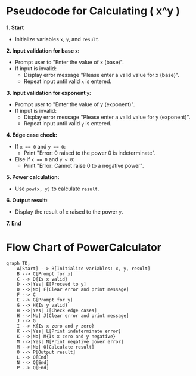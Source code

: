 # Pseudocode for Calculating \( x^y \)

**1. Start**
- Initialize variables `x`, `y`, and `result`.

**2. Input validation for base `x`:**
- Prompt user to "Enter the value of x (base)".
- If input is invalid:
  - Display error message "Please enter a valid value for x (base)".
  - Repeat input until valid `x` is entered.

**3. Input validation for exponent `y`:**
- Prompt user to "Enter the value of y (exponent)".
- If input is invalid:
  - Display error message "Please enter a valid value for y (exponent)".
  - Repeat input until valid `y` is entered.

**4. Edge case check:**
- If `x == 0` and `y == 0`:
  - Print "Error: 0 raised to the power 0 is indeterminate".
- Else if `x == 0` and `y < 0`:
  - Print "Error: Cannot raise 0 to a negative power".

**5. Power calculation:**
- Use `pow(x, y)` to calculate `result`.

**6. Output result:**
- Display the result of `x` raised to the power `y`.

**7. End**

   # Flow Chart of PowerCalculator 

```mermaid
graph TD;
    A[Start] --> B[Initialize variables: x, y, result]
    B --> C[Prompt for x]
    C --> D{Is x valid}
    D -->|Yes| E[Proceed to y]
    D -->|No| F[Clear error and print message]
    F --> C
    E --> G[Prompt for y]
    G --> H{Is y valid}
    H -->|Yes| I[Check edge cases]
    H -->|No| J[Clear error and print message]
    J --> G
    I --> K{Is x zero and y zero}
    K -->|Yes| L[Print indeterminate error]
    K -->|No| M{Is x zero and y negative}
    M -->|Yes| N[Print negative power error]
    M -->|No| O[Calculate result]
    O --> P[Output result]
    L --> Q[End]
    N --> Q[End]
    P --> Q[End]




